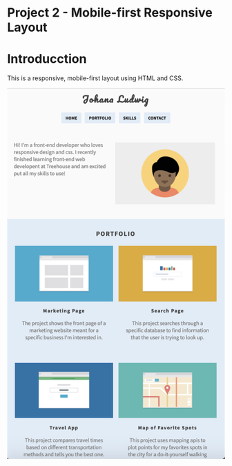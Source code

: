 Project 2 - Mobile-first Responsive Layout
=========

# Introducction
This is a responsive, mobile-first layout using HTML and CSS.

![Resultados calculadora](img/readme_1.png)